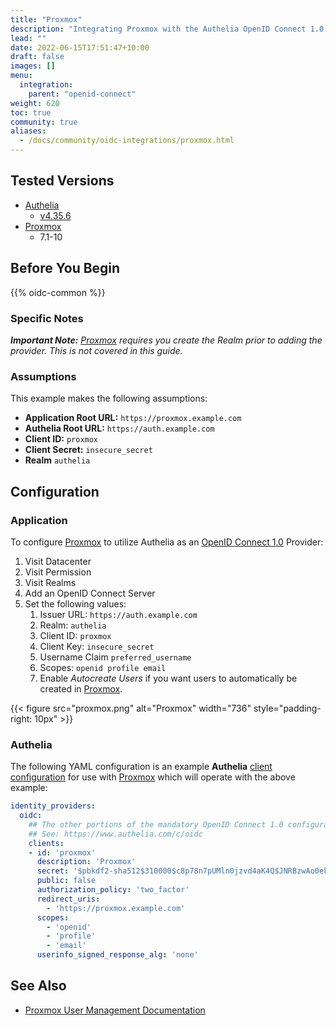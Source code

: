```yaml
---
title: "Proxmox"
description: "Integrating Proxmox with the Authelia OpenID Connect 1.0 Provider."
lead: ""
date: 2022-06-15T17:51:47+10:00
draft: false
images: []
menu:
  integration:
    parent: "openid-connect"
weight: 620
toc: true
community: true
aliases:
  - /docs/community/oidc-integrations/proxmox.html
---
```


## Tested Versions

* [Authelia]
  * [v4.35.6](https://github.com/authelia/authelia/releases/tag/v4.35.6)
* [Proxmox]
  * 7.1-10

## Before You Begin

{{% oidc-common %}}

### Specific Notes

*__Important Note:__ [Proxmox] requires you create the Realm prior to adding the provider. This is not covered in this
guide.*

### Assumptions

This example makes the following assumptions:

* __Application Root URL:__ `https://proxmox.example.com`
* __Authelia Root URL:__ `https://auth.example.com`
* __Client ID:__ `proxmox`
* __Client Secret:__ `insecure_secret`
* __Realm__ `authelia`

## Configuration

### Application

To configure [Proxmox] to utilize Authelia as an [OpenID Connect 1.0] Provider:

1. Visit Datacenter
2. Visit Permission
3. Visit Realms
4. Add an OpenID Connect Server
5. Set the following values:
   1. Issuer URL: `https://auth.example.com`
   2. Realm: `authelia`
   3. Client ID: `proxmox`
   4. Client Key: `insecure_secret`
   5. Username Claim `preferred_username`
   6. Scopes: `openid profile email`
   7. Enable *Autocreate Users* if you want users to automatically be created in [Proxmox].

{{< figure src="proxmox.png" alt="Proxmox" width="736" style="padding-right: 10px" >}}

### Authelia

The following YAML configuration is an example __Authelia__
[client configuration](../../../configuration/identity-providers/openid-connect/clients.md) for use with [Proxmox]
which will operate with the above example:

```yaml
identity_providers:
  oidc:
    ## The other portions of the mandatory OpenID Connect 1.0 configuration go here.
    ## See: https://www.authelia.com/c/oidc
    clients:
    - id: 'proxmox'
      description: 'Proxmox'
      secret: '$pbkdf2-sha512$310000$c8p78n7pUMln0jzvd4aK4Q$JNRBzwAo0ek5qKn50cFzzvE9RXV88h1wJn5KGiHrD0YKtZaR/nCb2CJPOsKaPK0hjf.9yHxzQGZziziccp6Yng'  # The digest of 'insecure_secret'.
      public: false
      authorization_policy: 'two_factor'
      redirect_uris:
        - 'https://proxmox.example.com'
      scopes:
        - 'openid'
        - 'profile'
        - 'email'
      userinfo_signed_response_alg: 'none'
```

## See Also

* [Proxmox User Management Documentation](https://pve.proxmox.com/wiki/User_Management)

[Authelia]: https://www.authelia.com
[Proxmox]: https://www.proxmox.com/
[OpenID Connect 1.0]: ../../openid-connect/introduction.md
